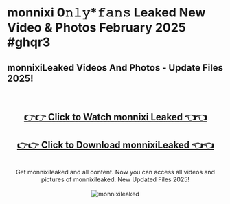 # monnixi 0𝚗𝚕𝚢*𝚏𝚊𝚗𝚜 Leaked New Video & Photos February 2025 #ghqr3

<h2>monnixiLeaked Videos And Photos - Update Files 2025!</h2>
<br>
<div align="center">
<h2><a href="https://mediaupload.pro?title=monnixi&ref=11F" rel="nofollow">👉👉 Click to Watch monnixi Leaked 👈👈</a></h2>
<h2><a href="https://mediaupload.pro?title=monnixi&ref=11F" rel="nofollow">👉👉 Click to Download monnixiLeaked 👈👈</a></h2>
<br>
Get monnixileaked and all content. Now you can access all videos and pictures of monnixileaked. New Updated Files 2025!
<br>
<br>
<a href="https://mediaupload.pro?title=monnixi&ref=11F" rel="nofollow" data-target="animated-image.originalLink"><img src="https://i.ibb.co/Gkj2r4b/banner.png" alt="monnixileaked" style="max-width: 100%; display: inline-block;" data-target="animated-image.originalImage"></a>
</div>
<br>

